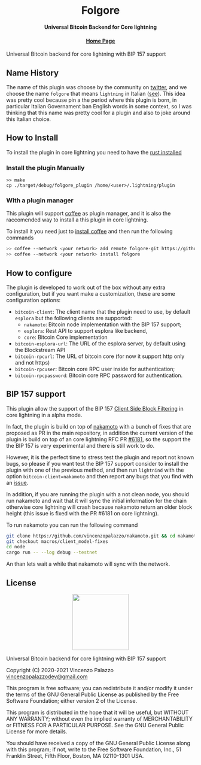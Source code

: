 <div align="center">
  <h1>Folgore</h1>

  <p>
    <strong> Universal Bitcoin Backend for Core lightning </strong>
  </p>

  <h4>
    <a href="https://github.com/coffee-tools/folgore">Home Page</a>
  </h4>
</div>

Universal Bitcoin backend for core lightning with BIP 157 support

## Name History

The name of this plugin was choose by the community on [twitter](https://twitter.com/PalazzoVincenzo/status/1643703009082236933?s=20), and
we choose the name `folgore` that means `lightning` in Italian ([see](https://dictionary.cambridge.org/us/dictionary/italian-english/folgore)).
This idea was pretty cool because pin a the period where this plugin is born, in particular Italian Governament
ban English words in some context, so I was thinking that this name was pretty cool for a plugin and also
to joke around this Italian choice.

## How to Install

To install the plugin in core lightning you need to have the [rust
installed](https://www.rust-lang.org/tools/install)

### Install the plugin Manually

```
>> make
cp ./target/debug/folgore_plugin /home/<user>/.lightning/plugin
```

### With a plugin manager

This plugin will support [coffee](https://coffee-docs.netlify.app/introduction.html) as plugin manager, and it is also the 
raccomended way to install a this plugin in core lightning.

To install it you need just to [install coffee](https://coffee-docs.netlify.app/install-coffee.html) and then
run the following commands

```bash
>> coffee --network <your network> add remote folgore-git https://github.com/coffee-tools/folgore.git
>> coffee --network <your network> install folgore
```

## How to configure

The plugin is developed to work out of the box without any extra configuration, but if you want 
make a customization, these are some configuration options:

- `bitcoin-client`: The client name that the plugin need to use, by default `esplora` but the following clients are supported:
   - `nakamoto`: Bitcoin node implementation with the BIP 157 support;
   - `esplora`: Rest API to support esplora like backend,
   - `core`: Bitcoin Core implementation
- `bitcoin-esplora-url`: The URL of the esplora server, by default using the Blockstream API
- `bitcoin-rpcurl`: The URL of bitcoin core (for now it support http only and not https)
- `bitcoin-rpcuser`: Bitcoin core RPC user inside for authentication;
- `bitcoin-rpcpassword`: Bitcoin core RPC password for authentication.

## BIP 157 support

This plugin allow the support of the BIP 157 [Client Side Block Filtering](https://github.com/bitcoin/bips/blob/master/bip-0157.mediawiki) in core lightning
in a alpha mode.

In fact, the plugin is build on top of [nakamoto](https://github.com/cloudhead/nakamoto) with a bunch of fixes that are 
proposed as PR in the main repository, in addition the current version of the plugin is build on top of an 
core lightning RFC PR [#6181](https://github.com/ElementsProject/lightning/pull/6181), so the support the the 
BIP 157 is very experimental and there is still work to do.

However, it is the perfect time to stress test the plugin and report not known bugs, so please
if you want test the BIP 157 support consider to install the plugin with one of the 
previous method, and then run `lightnind` with the option `bitcoin-client=nakamoto` and then
report any bugs that you find with an [issue](https://github.com/coffee-tools/folgore/issues).

In addition, if you are running the plugin with a not clean node, you should run nakamoto and wait 
that it will sync the initial information for the chain otherwise core lightning will crash because 
nakamoto return an older block height (this issue is fixed with the PR #6181 on core lightning).

To run nakamoto you can run the following command 

``` bash
git clone https://github.com/vincenzopalazzo/nakamoto.git && cd nakamoto
git checkout macros/client_model-fixes
cd node
cargo run -- --log debug --testnet
```

An than lets wait a while that nakamoto will sync with the network.

## License

<div align="center">
  <img src="https://opensource.org/files/osi_keyhole_300X300_90ppi_0.png" width="150" height="150"/>
</div>

 Universal Bitcoin backend for core lightning with BIP 157 support

 Copyright (C) 2020-2021 Vincenzo Palazzo vincenzopalazzodev@gmail.com
 
 This program is free software; you can redistribute it and/or modify
 it under the terms of the GNU General Public License as published by
 the Free Software Foundation; either version 2 of the License.
 
 This program is distributed in the hope that it will be useful,
 but WITHOUT ANY WARRANTY; without even the implied warranty of
 MERCHANTABILITY or FITNESS FOR A PARTICULAR PURPOSE.  See the
 GNU General Public License for more details.
 
 You should have received a copy of the GNU General Public License along
 with this program; if not, write to the Free Software Foundation, Inc.,
 51 Franklin Street, Fifth Floor, Boston, MA 02110-1301 USA.
